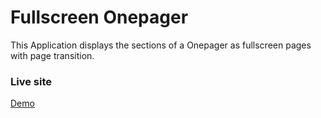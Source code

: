 # Fullscreen Onepager

This Application displays the sections of a Onepager as fullscreen pages with page transition.

### Live site

[Demo](https://fullscreen-onepager.netlify.app/) 